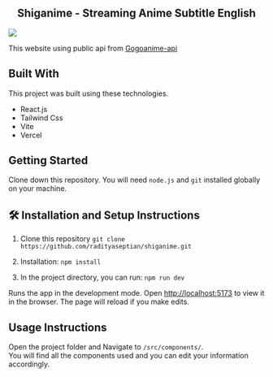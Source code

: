 <h2 align="center">
  Shiganime - Streaming Anime Subtitle English <br/>
</h2>

<img src='./public/demo.png'>

This website using public api from <a href='https://github.com/riimuru/gogoanime-api'>Gogoanime-api</a>

## Built With

<!-- My personal portfolio <a href="///" target="_blank">wait</a> which features some of my github projects as well as my resume and technical skills.<br/> -->

This project was built using these technologies.

- React.js
- Tailwind Css
- Vite
- Vercel

## Getting Started

Clone down this repository. You will need `node.js` and `git` installed globally on your machine.

## 🛠 Installation and Setup Instructions

1. Clone this repository `git clone https://github.com/radityaseptian/shiganime.git`

2. Installation: `npm install`

3. In the project directory, you can run: `npm run dev`

Runs the app in the development mode.
Open [http://localhost:5173](http://localhost:5173) to view it in the browser.
The page will reload if you make edits.

## Usage Instructions

Open the project folder and Navigate to `/src/components/`. <br/>
You will find all the components used and you can edit your information accordingly.
